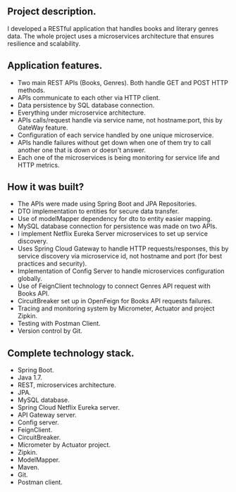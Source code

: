 Project description.
-
I developed a RESTful application that handles books and literary genres data. The whole project uses a microservices architecture that ensures resilience and scalability.

Application features.
-
- Two main REST APIs (Books, Genres). Both handle GET and POST HTTP methods.
- APIs communicate to each other via HTTP client.
- Data persistence by SQL database connection.
- Everything under microservice architecture.
- APIs calls/request handle via service name, not hostname:port, this by GateWay feature.
- Configuration of each service handled by one unique microservice.
- APIs handle failures without get down when one of them try to call another one that is down or doesn't answer.
- Each one of the microservices is being monitoring for service life and HTTP metrics.  

How it was built?
-

- The APIs were made using Spring Boot and JPA Repositories.
- DTO implementation to entities for secure data transfer.
- Use of modelMapper dependency for dto to entity easier mapping.
- MySQL database connection for persistence was made on two APIs.
- I implement Netflix Eureka Server microservices to set up service discovery.
- Uses Spring Cloud Gateway to handle HTTP requests/responses, this by service discovery via microservice id, not hostname and port (for best practices and security).
- Implementation of Config Server to handle microservices configuration globally.
- Use of FeignClient technology to connect Genres API request with Books API.
- CircuitBreaker set up in OpenFeign for Books API requests failures. 
- Tracing and monitoring system by Micrometer, Actuator and project Zipkin.
- Testing with Postman Client.
- Version control by Git.

Complete technology stack.
-
- Spring Boot.
- Java 1.7.
- REST, microservices architecture.
- JPA.
- MySQL database.
- Spring Cloud Netflix Eureka server.
- API Gateway server.
- Config server.
- FeignClient.
- CircuitBreaker.
- Micrometer by Actuator project.
- Zipkin.
- ModelMapper.
- Maven.
- Git.
- Postman client.
